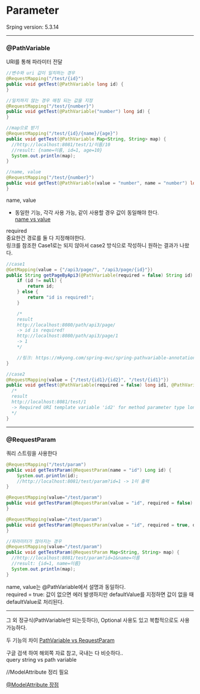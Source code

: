 # Parameter

Srping version: 5.3.14

---

### @PathVariable

URI를 통해 파라미터 전달

```java
//변수와 uri 값이 일치하는 경우
@RequestMapping("/test/{id}")
public void getTest(@PathVariable long id) {
}

//일치하지 않는 경우 매칭 되는 값을 지정
@RequestMapping("/test/{number}")
public void getTest(@PathVariable("number") long id) {
}

//map으로 받기
@RequestMapping("/test/{id}/{name}/{age}")
public void getTest(@PathVariable Map<String, String> map) {
  //http://localhost:8081/test/1/이름/10
  //result: {name=이름, id=1, age=10}
  System.out.println(map);
}

//name, value
@RequestMapping("/test/{number}")
public void getTest(@PathVariable(value = "number", name = "number") long id) {
}
```

name, value

- 동일한 기능, 각각 사용 가능, 같이 사용할 경우 값이 동일해야 한다.<br>
  [name vs value](https://stackoverflow.com/questions/42326686/requestparam-name-vs-value-attributes)

required<br>
중요한건 경로를 둘 다 지정해야한다. <br>
링크를 참조한 Case1로는 되지 않아서 case2 방식으로 작성하니 원하는 결과가 나왔다.

```java
//case1
@GetMapping(value = {"/api3/page/", "/api3/page/{id}"})
public String getPageByApi3(@PathVariable(required = false) String id) {
    if (id != null) {
        return id;
    } else {
        return "id is required!";
    }

    /*
    result
    http://localhost:8080/path/api3/page/
    -> id is required!
    http://localhost:8080/path/api3/page/1
    -> 1
    */

    //링크: https://mkyong.com/spring-mvc/spring-pathvariable-annotation/
}

//case2
@RequestMapping(value = {"/test/{id1}/{id2}", "/test/{id1}"})
public void getTest(@PathVariable(required = false) long id1, @PathVariable(required = true) long id2) {
  /*
  result
  http://localhost:8081/test/1
  -> Required URI template variable 'id2' for method parameter type long is not present]
  */
}

```

---

### @RequestParam

쿼리 스트링을 사용한다

```java
@RequestMapping("/test/param")
public void getTestParam(@RequestParam(name = "id") Long id) {
    System.out.println(id);
    //http://localhost:8081/test/param?id=1 -> 1이 출력
}

@RequestMapping(value="/test/param")
public void getTestParam(@RequestParam(value = "id", required = false) Long id) {
}

@RequestMapping(value="/test/param")
public void getTestParam(@RequestParam(value = "id", required = true, defaultValue = "1") Long id) {
}

//파라미터가 많아지는 경우
@RequestMapping(value="/test/param")
public void getTestParam(@RequestParam Map<String, String> map) {
  //http://localhost:8081/test/param?id=1&name=이름
  //result: {id=1, name=이름}
  System.out.println(map);
}

```

name, value는 @PathVariable에서 설명과 동일하다.
<br>
required = true: 값이 없으면 에러 발생하지만 defaultValue를 지정하면 값이 없을 때 defaultValue로 처리된다.
<br>

---

그 외 정규식(PathVariable만 되는듯하다), Optional 사용도 있고 복합적으로도 사용가능하다.

두 기능의 차이
[PathVariable vs RequestParam](https://www.baeldung.com/spring-requestparam-vs-pathvariable)

구글 검색 하여 해외쪽 자료 참고, 국내는 다 비슷하다..<br>
query string vs path variable

//ModelAttribute 정리 필요

[@ModelAttribute 장점](https://galid1.tistory.com/769)
